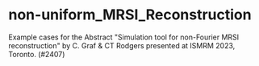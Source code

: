 # non-uniform_MRSI_Reconstruction
Example cases for the Abstract "Simulation tool for non-Fourier MRSI reconstruction" by C. Graf & CT Rodgers presented at ISMRM 2023, Toronto. (#2407)
